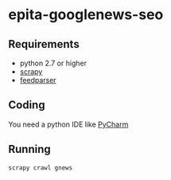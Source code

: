 # epita-googlenews-seo

## Requirements

* python 2.7 or higher
* [scrapy](http://scrapy.org/)
* [feedparser](https://github.com/kurtmckee/feedparser)

## Coding

You need a python IDE like [PyCharm](https://www.jetbrains.com/pycharm/)


## Running

```scrapy crawl gnews```
